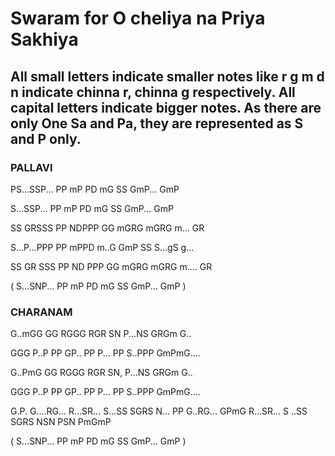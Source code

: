 # Swaram for O cheliya na Priya Sakhiya
## All small letters indicate smaller notes like r g m d n indicate chinna r, chinna g respectively. All capital letters indicate bigger notes. As there are only One Sa and Pa, they are represented as S and P only.

### PALLAVI


PS...SSP... PP
mP PD mG
SS GmP... GmP 

S...SSP... PP
mP PD mG
SS GmP... GmP 

SS GRSSS PP NDPPP
GG mGRG  mGRG  m... GR

S...P...PPP PP mPPD m..G 
GmP SS S...gS g...

SS GR SSS   PP ND PPP
GG mGRG mGRG m.... GR

(  S...SNP... PP
mP PD mG
SS GmP... GmP ) 

### CHARANAM

G..mGG GG RGGG RGR SN
P...NS GRGm G..

GGG P..P PP GP.. PP P...
PP S..PPP GmPmG....

G..PmG GG RGGG RGR SN,
P...NS GRGm G..

GGG P..P PP GP.. PP P...
PP S..PPP GmPmG....

G.P. G....RG... R...SR...
S...SS SGRS N...
PP G..RG... GPmG R...SR...
S ..SS SGRS 
NSN PSN PmGmP

( S...SNP... PP
mP PD mG
SS GmP... GmP )
